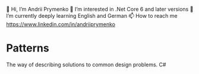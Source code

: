 👋 Hi, I’m Andrii Prymenko
👀 I’m interested in .Net Core 6 and later versions
🌱 I’m currently deeply learning English and German
📫 How to reach me https://www.linkedin.com/in/andriiprymenko
# Patterns
The way of describing solutions to common design problems. C#
